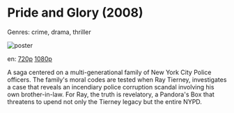 # Pride and Glory (2008)

Genres: crime, drama, thriller

![poster](http://image.tmdb.org/t/p/w500/uHMPqBVR0lP6kGgF6TPcK7uD3eX.jpg)

en:
  [720p](magnet:?xt=urn:btih:6427bb9ab7208542ff4f55326d0da92320d87e57&dn=Pride+and+Glory+%282008%29+720p+BrRip+x264+-+YIFY&tr=udp%3A%2F%2Ftracker.openbittorrent.com%3A80%2Fannounce&tr=udp%3A%2F%2Fglotorrents.pw%3A6969%2Fannounce&tr=udp%3A%2F%2Ftracker.openbittorrent.com%3A80%2Fannounce&tr=udp%3A%2F%2Ftracker.opentrackr.org%3A1337%2Fannounce&tr=udp%3A%2F%2Fzer0day.to%3A1337%2Fannounce&tr=udp%3A%2F%2Ftracker.coppersurfer.tk%3A6969%2Fannounce)
  [1080p](magnet:?xt=urn:btih:f7af31ff873f8de143bbb03c35e8c25174e6f5a8&dn=Pride+and+Glory+%282008%29+1080p+BrRip+x264+-+YIFY&tr=udp%3A%2F%2Ftracker.openbittorrent.com%3A80%2Fannounce&tr=udp%3A%2F%2Fglotorrents.pw%3A6969%2Fannounce&tr=udp%3A%2F%2Ftracker.openbittorrent.com%3A80%2Fannounce&tr=udp%3A%2F%2Ftracker.opentrackr.org%3A1337%2Fannounce&tr=udp%3A%2F%2Fzer0day.to%3A1337%2Fannounce&tr=udp%3A%2F%2Ftracker.coppersurfer.tk%3A6969%2Fannounce)
  


A saga centered on a multi-generational family of New York City Police officers. The family's moral codes are tested when Ray Tierney, investigates a case that reveals an incendiary police corruption scandal involving his own brother-in-law. For Ray, the truth is revelatory, a Pandora's Box that threatens to upend not only the Tierney legacy but the entire NYPD.